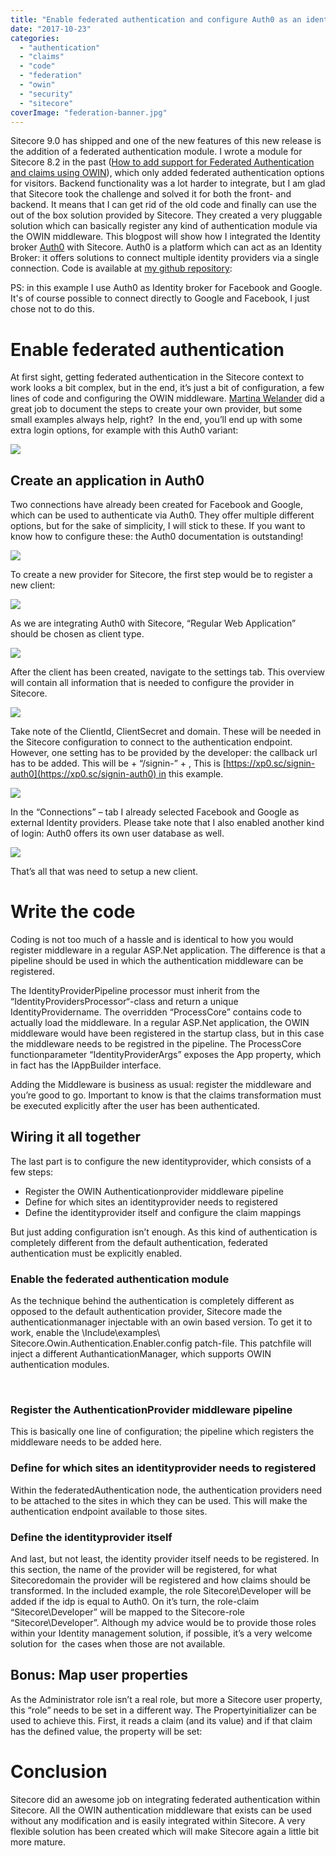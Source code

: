```yaml
---
title: "Enable federated authentication and configure Auth0 as an identity provider in Sitecore 9.0"
date: "2017-10-23"
categories: 
  - "authentication"
  - "claims"
  - "code"
  - "federation"
  - "owin"
  - "security"
  - "sitecore"
coverImage: "federation-banner.jpg"
---
```


Sitecore 9.0 has shipped and one of the new features of this new release is the addition of a federated authentication module. I wrote a module for Sitecore 8.2 in the past ([How to add support for Federated Authentication and claims using OWIN](http://blog.baslijten.com/how-to-add-federated-authentication-with-sitecore-and-owin/)), which only added federated authentication options for visitors. Backend functionality was a lot harder to integrate, but I am glad that Sitecore took the challenge and solved it for both the front- and backend. It means that I can get rid of the old code and finally can use the out of the box solution provided by Sitecore. They created a very pluggable solution which can basically register any kind of authentication module via the OWIN middleware. This blogpost will show how I integrated the Identity broker [Auth0](https://auth0.com/) with Sitecore. Auth0 is a platform which can act as an Identity Broker: it offers solutions to connect multiple identity providers via a single connection. Code is available at [my github repository](https://github.com/BasLijten/sitecore-federated-authentication):

PS: in this example I use Auth0 as Identity broker for Facebook and Google. It's of course possible to connect directly to Google and Facebook, I just chose not to do this.

# Enable federated authentication

At first sight, getting federated authentication in the Sitecore context to work looks a bit complex, but in the end, it’s just a bit of configuration, a few lines of code and configuring the OWIN middleware. [Martina Welander](https://t.co/hBZo1L6mtG) did a great job to document the steps to create your own provider, but some small examples always help, right?  In the end, you’ll end up with some extra login options, for example with this Auth0 variant:

![](images/img_59ee54ffe1027.png)

## Create an application in Auth0

Two connections have already been created for Facebook and Google, which can be used to authenticate via Auth0. They offer multiple different options, but for the sake of simplicity, I will stick to these. If you want to know how to configure these: the Auth0 documentation is outstanding!

![](images/img_59ee4e6b1439a.png)

To create a new provider for Sitecore, the first step would be to register a new client:

![](images/img_59ee4e855bd4a.png)

As we are integrating Auth0 with Sitecore, “Regular Web Application” should be chosen as client type.

![](images/img_59ee4ecce1914.png)

After the client has been created, navigate to the settings tab. This overview will contain all information that is needed to configure the provider in Sitecore.

![](images/img_59ee4ee5f3a11.png)

Take note of the ClientId, ClientSecret and domain. These will be needed in the Sitecore configuration to connect to the authentication endpoint. However, one setting has to be provided by the developer: the callback url has to be added. This will be <hostname> + “/signin-” + <identityprovidername>, This is [https://xp0.sc/signin-auth0](https://xp0.sc/signin-auth0) in this example.

![](images/img_59ee4f0adbf43.png)

In the “Connections” – tab I already selected Facebook and Google as external Identity providers. Please take note that I also enabled another kind of login: Auth0 offers its own user database as well.

![](images/img_59ee577ec53a6.png)

That’s all that was need to setup a new client.

# Write the code

Coding is not too much of a hassle and is identical to how you would register middleware in a regular ASP.Net application. The difference is that a pipeline should be used in which the authentication middleware can be registered.

The IdentityProviderPipeline processor must inherit from the “IdentityProvidersProcessor“-class and return a unique IdentityProvidername. The overridden “ProcessCore” contains code to actually load the middleware. In a regular ASP.Net application, the OWIN middleware would have been registered in the startup class, but in this case the middleware needs to be registred in the pipeline. The ProcessCore functionparameter “IdentityProviderArgs” exposes the App property, which in fact has the IAppBuilder interface.

Adding the Middleware is business as usual: register the middleware and you’re good to go. Important to know is that the claims transformation must be executed explicitly after the user has been authenticated.

<script src="https://gist.github.com/BasLijten/a9bab0e5b7cd86718dff89a1829b2a41.js"></script>

## Wiring it all together

The last part is to configure the new identityprovider, which consists of a few steps:

- Register the OWIN Authenticationprovider middleware pipeline
- Define for which sites an identityprovider needs to registered
- Define the identityprovider itself and configure the claim mappings

But just adding configuration isn’t enough. As this kind of authentication is completely different from the default authentication, federated authentication must be explicitly enabled.

### Enable the federated authentication module

As the technique behind the authentication is completely different as opposed to the default authentication provider, Sitecore made the authenticationmanager injectable with an owin based version. To get it to work, enable the \\Include\\examples\\ Sitecore.Owin.Authentication.Enabler.config patch-file. This patchfile will inject a different AuthanticationManager, which supports OWIN authentication modules.

<script src="https://gist.github.com/BasLijten/36207de35d2a388a80f27892bd10e83c.js"></script>

 

### Register the AuthenticationProvider middleware pipeline

This is basically one line of configuration; the pipeline which registers the middleware needs to be added here.

<script src="https://gist.github.com/BasLijten/da4bf51ec5339215405fb54588d93911.js"></script>

### Define for which sites an identityprovider needs to registered

Within the federatedAuthentication node, the authentication providers need to be attached to the sites in which they can be used. This will make the authentication endpoint available to those sites.

<script src="https://gist.github.com/BasLijten/f96561116e7dcdff6e440ceaae339c3c.js"></script>

### Define the identityprovider itself

And last, but not least, the identity provider itself needs to be registered. In this section, the name of the provider will be registered, for what Sitecoredomain the provider will be registered and how claims should be transformed. In the included example, the role Sitecore\\Developer will be added if the idp is equal to Auth0. On it’s turn, the role-claim “Sitecore\\Developer” will be mapped to the Sitecore-role “Sitecore\\Developer”. Although my advice would be to provide those roles within your Identity management solution, if possible, it’s a very welcome solution for  the cases when those are not available.

<script src="https://gist.github.com/BasLijten/c04788bb30a31178e4a5cdd1ae19188d.js"></script>

## Bonus: Map user properties

As the Administrator role isn’t a real role, but more a Sitecore user property, this “role” needs to be set in a different way. The Propertyinitializer can be used to achieve this. First, it reads a claim (and its value) and if that claim has the defined value, the property will be set:

<script src="https://gist.github.com/BasLijten/6011648266bd4852bfc4b22fd9b9eb5e.js"></script>

# Conclusion

Sitecore did an awesome job on integrating federated authentication within Sitecore. All the OWIN authentication middleware that exists can be used without any modification and is easily integrated within Sitecore. A very flexible solution has been created which will make Sitecore again a little bit more mature.
